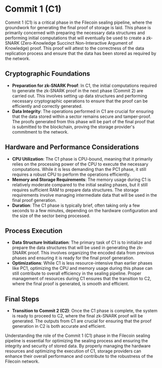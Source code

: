 # Commit 1 (C1)

Commit 1 (C1) is a critical phase in the Filecoin sealing pipeline, where the groundwork for generating the final proof of storage is laid. This phase is primarily concerned with preparing the necessary data structures and performing initial computations that will eventually be used to create a zk-SNARK (Zero-Knowledge Succinct Non-Interactive Argument of Knowledge) proof. This proof will attest to the correctness of the data replication process and ensure that the data has been stored as required by the network.

## **Cryptographic Foundations**

* **Preparation for zk-SNARK Proof**: In C1, the initial computations required to generate the zk-SNARK proof in the next phase (Commit 2) are carried out. This involves setting up data structures and performing necessary cryptographic operations to ensure that the proof can be efficiently and correctly generated.
* **Data Integrity**: The operations performed in C1 are crucial for ensuring that the data stored within a sector remains secure and tamper-proof. The proofs generated from this phase will be part of the final proof that is submitted to the blockchain, proving the storage provider's commitment to the network.

## **Hardware and Performance Considerations**

* **CPU Utilization**: The C1 phase is CPU-bound, meaning that it primarily relies on the processing power of the CPU to execute the necessary computations. While it is less demanding than the PC1 phase, it still requires a robust CPU to perform the operations efficiently.
* **Memory and Storage Requirements**: The memory usage during C1 is relatively moderate compared to the initial sealing phases, but it still requires sufficient RAM to prepare data structures. The storage requirements involve managing intermediate data that will be used in the final proof generation.
* **Duration**: The C1 phase is typically brief, often taking only a few seconds to a few minutes, depending on the hardware configuration and the size of the sector being processed.

## **Process Execution**

* **Data Structure Initialization**: The primary task of C1 is to initialize and prepare the data structures that will be used in generating the zk-SNARK proof. This involves organizing the encoded data from previous phases and ensuring it is ready for the final proof generation.
* **Optimizations**: While C1 is less resource-intensive than earlier phases like PC1, optimizing the CPU and memory usage during this phase can still contribute to overall efficiency in the sealing pipeline. Proper management of resources during C1 ensures that the transition to C2, where the final proof is generated, is smooth and efficient.

## **Final Steps**

* **Transition to Commit 2 (C2)**: Once the C1 phase is complete, the system is ready to proceed to C2, where the final zk-SNARK proof will be generated. The outputs from C1 are crucial for ensuring that the proof generation in C2 is both accurate and efficient.

Understanding the role of the Commit 1 (C1) phase in the Filecoin sealing pipeline is essential for optimizing the sealing process and ensuring the integrity and security of stored data. By properly managing the hardware resources and optimizing the execution of C1, storage providers can enhance their overall performance and contribute to the robustness of the Filecoin network.
